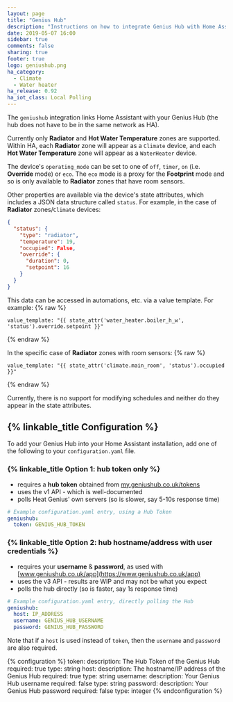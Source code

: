 ```yaml
---
layout: page
title: "Genius Hub"
description: "Instructions on how to integrate Genius Hub with Home Assistant."
date: 2019-05-07 16:00
sidebar: true
comments: false
sharing: true
footer: true
logo: geniushub.png
ha_category:
  - Climate
  - Water heater
ha_release: 0.92
ha_iot_class: Local Polling
---
```


The `geniushub` integration links Home Assistant with your Genius Hub (the hub does not have to be in the same network as HA).

Currently only **Radiator** and **Hot Water Temperature** zones are supported. Within HA, each **Radiator** zone will appear as a `Climate` device, and each **Hot Water Temperature** zone will appear as a `WaterHeater` device.

The device's `operating_mode` can be set to one of `off`, `timer`, `on` (i.e. **Override** mode) or `eco`. The `eco` mode is a proxy for the **Footprint** mode and so is only available to **Radiator** zones that have room sensors.

Other properties are available via the device's state attributes, which includes a JSON data structure called `status`. For example, in the case of **Radiator** zones/`Climate` devices:
```json
{
  "status": {
    "type": "radiator",
    "temperature": 19,
    "occupied": False,
    "override": {
      "duration": 0,
      "setpoint": 16
    }
  }
}
```
This data can be accessed in automations, etc. via a value template. For example:
{% raw %}
```
value_template: "{{ state_attr('water_heater.boiler_h_w', 'status').override.setpoint }}"
```
{% endraw %}

In the specific case of **Radiator** zones with room sensors:
{% raw %}
```
value_template: "{{ state_attr('climate.main_room', 'status').occupied }}"
```
{% endraw %}

Currently, there is no support for modifying schedules and neither do they appear in the state attributes.

## {% linkable_title Configuration %}

To add your Genius Hub into your Home Assistant installation, add one of the following to your `configuration.yaml` file.

### {% linkable_title Option 1: hub token only %}

 - requires a **hub token** obtained from [my.geniushub.co.uk/tokens](https://my.geniushub.co.uk/tokens)
 - uses the v1 API - which is well-documented
 - polls Heat Genius' own servers (so is slower, say 5-10s response time)

```yaml
# Example configuration.yaml entry, using a Hub Token
geniushub:
  token: GENIUS_HUB_TOKEN
```

### {% linkable_title Option 2: hub hostname/address with user credentials %}

 - requires your **username** & **password**, as used with [www.geniushub.co.uk/app](https://www.geniushub.co.uk/app)
 - uses the v3 API - results are WIP and may not be what you expect
 - polls the hub directly (so is faster, say 1s response time)

```yaml
# Example configuration.yaml entry, directly polling the Hub
geniushub:
  host: IP_ADDRESS
  username: GENIUS_HUB_USERNAME
  password: GENIUS_HUB_PASSWORD
```

Note that if a `host` is used instead of `token`, then the `username` and `password` are also required.

{% configuration %}
token:
  description: The Hub Token of the Genius Hub
  required: true
  type: string
host:
  description: The hostname/IP address of the Genius Hub
  required: true
  type: string
username:
  description: Your Genius Hub username
  required: false
  type: string
password:
  description: Your Genius Hub password
  required: false
  type: integer
{% endconfiguration %}
